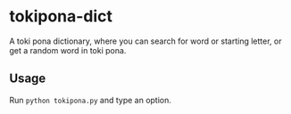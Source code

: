 # tokipona-dict

A toki pona dictionary, where you can search for word or starting letter, or get a random word in toki pona. 

## Usage

Run `python tokipona.py` and type an option.

